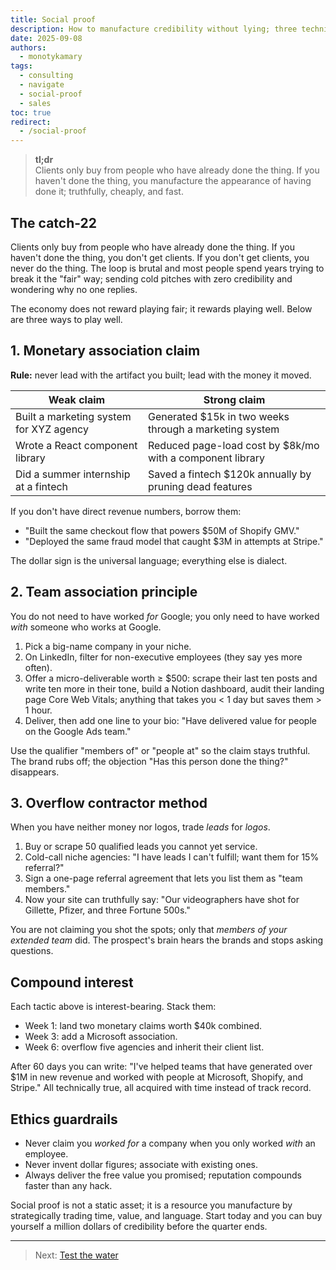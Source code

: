 ```yaml
---
title: Social proof
description: How to manufacture credibility without lying; three techniques to turn zero track record into six-figure trust.
date: 2025-09-08
authors:
  - monotykamary
tags:
  - consulting
  - navigate
  - social-proof
  - sales
toc: true
redirect:
  - /social-proof
---
```


> **tl;dr**  
> Clients only buy from people who have already done the thing. If you haven't done the thing, you manufacture the appearance of having done it; truthfully, cheaply, and fast.

## The catch-22

Clients only buy from people who have already done the thing. If you haven't done the thing, you don't get clients. If you don't get clients, you never do the thing. The loop is brutal and most people spend years trying to break it the "fair" way; sending cold pitches with zero credibility and wondering why no one replies.

The economy does not reward playing fair; it rewards playing well. Below are three ways to play well.

## 1. Monetary association claim

**Rule:** never lead with the artifact you built; lead with the money it moved.

| Weak claim                              | Strong claim                                                 |
| --------------------------------------- | ------------------------------------------------------------ |
| Built a marketing system for XYZ agency | Generated $15k in two weeks through a marketing system      |
| Wrote a React component library         | Reduced page-load cost by $8k/mo with a component library |
| Did a summer internship at a fintech    | Saved a fintech $120k annually by pruning dead features     |

If you don't have direct revenue numbers, borrow them:

- "Built the same checkout flow that powers $50M of Shopify GMV."
- "Deployed the same fraud model that caught $3M in attempts at Stripe."

The dollar sign is the universal language; everything else is dialect.

## 2. Team association principle

You do not need to have worked _for_ Google; you only need to have worked _with_ someone who works at Google.

1. Pick a big-name company in your niche.
2. On LinkedIn, filter for non-executive employees (they say yes more often).
3. Offer a micro-deliverable worth ≥ $500: scrape their last ten posts and write ten more in their tone, build a Notion dashboard, audit their landing page Core Web Vitals; anything that takes you < 1 day but saves them > 1 hour.
4. Deliver, then add one line to your bio: "Have delivered value for people on the Google Ads team."

Use the qualifier "members of" or "people at" so the claim stays truthful. The brand rubs off; the objection "Has this person done the thing?" disappears.

## 3. Overflow contractor method

When you have neither money nor logos, trade _leads_ for _logos_.

1. Buy or scrape 50 qualified leads you cannot yet service.
2. Cold-call niche agencies: "I have leads I can't fulfill; want them for 15% referral?"
3. Sign a one-page referral agreement that lets you list them as "team members."
4. Now your site can truthfully say: "Our videographers have shot for Gillette, Pfizer, and three Fortune 500s."

You are not claiming you shot the spots; only that _members of your extended team_ did. The prospect's brain hears the brands and stops asking questions.

## Compound interest

Each tactic above is interest-bearing. Stack them:

- Week 1: land two monetary claims worth $40k combined.
- Week 3: add a Microsoft association.
- Week 6: overflow five agencies and inherit their client list.

After 60 days you can write: "I've helped teams that have generated over $1M in new revenue and worked with people at Microsoft, Shopify, and Stripe." All technically true, all acquired with time instead of track record.

## Ethics guardrails

- Never claim you _worked for_ a company when you only worked _with_ an employee.
- Never invent dollar figures; associate with existing ones.
- Always deliver the free value you promised; reputation compounds faster than any hack.

Social proof is not a static asset; it is a resource you manufacture by strategically trading time, value, and language. Start today and you can buy yourself a million dollars of credibility before the quarter ends.

---

> Next: [Test the water](test-the-water.md)
